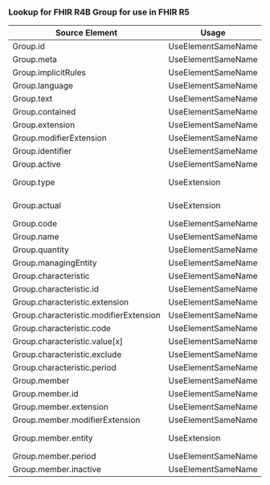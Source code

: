 ### Lookup for FHIR R4B Group for use in FHIR R5

| Source Element | Usage | Target |
| -------------- | ----- | ------ |
| Group.id | UseElementSameName | Group.id |
| Group.meta | UseElementSameName | Group.meta |
| Group.implicitRules | UseElementSameName | Group.implicitRules |
| Group.language | UseElementSameName | Group.language |
| Group.text | UseElementSameName | Group.text |
| Group.contained | UseElementSameName | Group.contained |
| Group.extension | UseElementSameName | Group.extension |
| Group.modifierExtension | UseElementSameName | Group.modifierExtension |
| Group.identifier | UseElementSameName | Group.identifier |
| Group.active | UseElementSameName | Group.active |
| Group.type | UseExtension | http://hl7.org/fhir/4.3/StructureDefinition/extension-Group.type |
| Group.actual | UseExtension | http://hl7.org/fhir/4.3/StructureDefinition/extension-Group.actual |
| Group.code | UseElementSameName | Group.code |
| Group.name | UseElementSameName | Group.name |
| Group.quantity | UseElementSameName | Group.quantity |
| Group.managingEntity | UseElementSameName | Group.managingEntity |
| Group.characteristic | UseElementSameName | Group.characteristic |
| Group.characteristic.id | UseElementSameName | Group.characteristic.id |
| Group.characteristic.extension | UseElementSameName | Group.characteristic.extension |
| Group.characteristic.modifierExtension | UseElementSameName | Group.characteristic.modifierExtension |
| Group.characteristic.code | UseElementSameName | Group.characteristic.code |
| Group.characteristic.value[x] | UseElementSameName | Group.characteristic.value[x] |
| Group.characteristic.exclude | UseElementSameName | Group.characteristic.exclude |
| Group.characteristic.period | UseElementSameName | Group.characteristic.period |
| Group.member | UseElementSameName | Group.member |
| Group.member.id | UseElementSameName | Group.member.id |
| Group.member.extension | UseElementSameName | Group.member.extension |
| Group.member.modifierExtension | UseElementSameName | Group.member.modifierExtension |
| Group.member.entity | UseExtension | http://hl7.org/fhir/4.3/StructureDefinition/extension-Group.member.entity |
| Group.member.period | UseElementSameName | Group.member.period |
| Group.member.inactive | UseElementSameName | Group.member.inactive |
